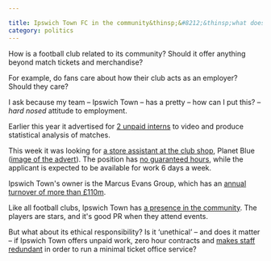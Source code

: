 ```yaml
---

title: Ipswich Town FC in the community&thinsp;&#8212;&thinsp;what does it owe?
category: politics
---
```


How is a football club related to its community? Should it offer anything beyond match tickets and merchandise?

For example, do fans care about how their club acts as an employer? Should they care?

I ask because my team &#8211; Ipswich Town &#8211; has a pretty &#8211; how can I put this? &#8211; *hard nosed* attitude to employment.

Earlier this year it advertised for [2 unpaid interns](http://itfcturnstileblues.wordpress.com/2013/08/15/704/trackback/) to video and produce statistical analysis of matches.

This week it was looking for [a store assistant at the club shop](http://www.itfc.co.uk/news/article/jobs-planet-blue-retail-store-assistant-1156112.aspx), Planet Blue ([image of the advert](/uploads/zero-itfc.png)). The position has [no guaranteed hours](https://twitter.com/ITFC_PlanetBlue/status/398498855370514432), while the applicant is expected to be available for work 6 days a week.

Ipswich Town's owner is the Marcus Evans Group, which has an [annual turnover of more than &pound;110m](http://www.worksmart.org.uk/company/company.php?id=02224523).

Like all football clubs, Ipswich Town has [a presence in the community](http://www.itfc.co.uk/news/article/alan-lee-player-visit-1159263.aspx). The players are stars, and it's good PR when they attend events.

But what about its ethical responsibility? Is it &#8216;unethical&#8217; &#8211; and does it matter &#8211; if Ipswich Town offers unpaid work, zero hour contracts and [makes staff redundant](http://www.twtd.co.uk/ipswich-town-news/23253/redundancies-as-town-restructure-ticketing) in order to run a minimal ticket office service?

